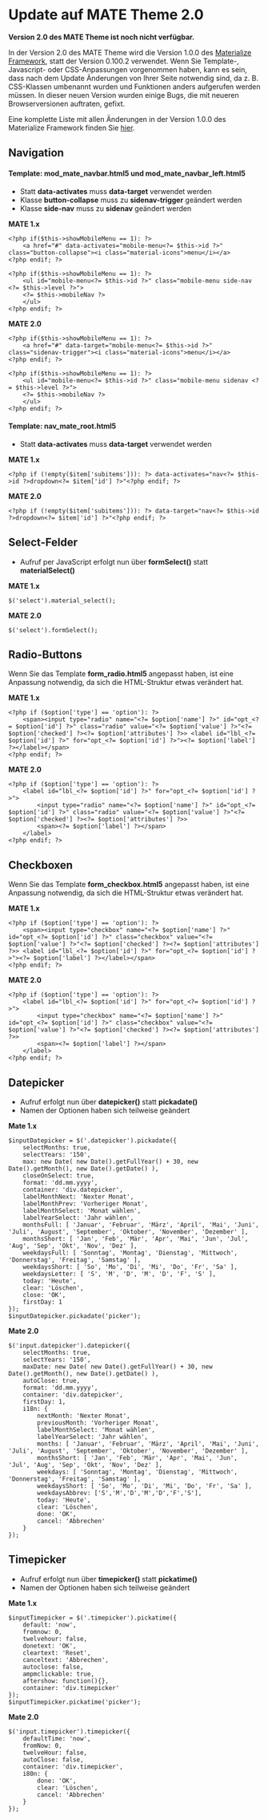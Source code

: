 
# Update auf MATE Theme 2.0

**Version 2.0 des MATE Theme ist noch nicht verfügbar.**

In der Version 2.0 des MATE Theme wird die Version 1.0.0 des [Materialize Framework](https://materializecss.com), statt der Version 0.100.2 verwendet. Wenn Sie Template-, Javascript- oder CSS-Anpassungen vorgenommen haben, kann es sein, dass nach dem Update Änderungen von Ihrer Seite notwendig sind, da z. B. CSS-Klassen umbenannt wurden und Funktionen anders aufgerufen werden müssen. In dieser neuen Version wurden einige Bugs, die mit neueren Browserversionen auftraten, gefixt.

Eine komplette Liste mit allen Änderungen in der Version 1.0.0 des Materialize Framework finden Sie [hier](https://github.com/Dogfalo/materialize/blob/v1-dev/v1-upgrade-guide.md).

## Navigation

#### Template: mod_mate_navbar.html5 und mod_mate_navbar_left.html5

- Statt **data-activates** muss **data-target** verwendet werden
- Klasse **button-collapse** muss zu **sidenav-trigger** geändert werden
- Klasse **side-nav** muss zu **sidenav** geändert werden

**MATE 1.x**

```
<?php if($this->showMobileMenu == 1): ?>
    <a href="#" data-activates="mobile-menu<?= $this->id ?>" class="button-collapse"><i class="material-icons">menu</i></a>
<?php endif; ?>

<?php if($this->showMobileMenu == 1): ?>
    <ul id="mobile-menu<?= $this->id ?>" class="mobile-menu side-nav <?= $this->level ?>">
    <?= $this->mobileNav ?>
    </ul>
<?php endif; ?>
```

**MATE 2.0**

```
<?php if($this->showMobileMenu == 1): ?>
    <a href="#" data-target="mobile-menu<?= $this->id ?>" class="sidenav-trigger"><i class="material-icons">menu</i></a>
<?php endif; ?>

<?php if($this->showMobileMenu == 1): ?>
    <ul id="mobile-menu<?= $this->id ?>" class="mobile-menu sidenav <?= $this->level ?>">
    <?= $this->mobileNav ?>
    </ul>
<?php endif; ?>
```  

#### Template: nav_mate_root.html5

- Statt **data-activates** muss **data-target** verwendet werden

**MATE 1.x**

```
<?php if (!empty($item['subitems'])): ?> data-activates="nav<?= $this->id ?>dropdown<?= $item['id'] ?>"<?php endif; ?>
```

**MATE 2.0**

```
<?php if (!empty($item['subitems'])): ?> data-target="nav<?= $this->id ?>dropdown<?= $item['id'] ?>"<?php endif; ?>
```

## Select-Felder

- Aufruf per JavaScript erfolgt nun über **formSelect()** statt **materialSelect()**

**MATE 1.x**

`
$('select').material_select();
`

**MATE 2.0**

`
$('select').formSelect();
`

## Radio-Buttons

Wenn Sie das Template **form_radio.html5** angepasst haben, ist eine Anpassung notwendig, da sich die HTML-Struktur etwas verändert hat.

**MATE 1.x**

```
<?php if ($option['type'] == 'option'): ?>
    <span><input type="radio" name="<?= $option['name'] ?>" id="opt_<?= $option['id'] ?>" class="radio" value="<?= $option['value'] ?>"<?= $option['checked'] ?><?= $option['attributes'] ?>> <label id="lbl_<?= $option['id'] ?>" for="opt_<?= $option['id'] ?>"><?= $option['label'] ?></label></span>
<?php endif; ?>
```

**MATE 2.0**


```
<?php if ($option['type'] == 'option'): ?>
    <label id="lbl_<?= $option['id'] ?>" for="opt_<?= $option['id'] ?>">
        <input type="radio" name="<?= $option['name'] ?>" id="opt_<?= $option['id'] ?>" class="radio" value="<?= $option['value'] ?>"<?= $option['checked'] ?><?= $option['attributes'] ?>>
        <span><?= $option['label'] ?></span>
    </label>
<?php endif; ?>
```

## Checkboxen

Wenn Sie das Template **form_checkbox.html5** angepasst haben, ist eine Anpassung notwendig, da sich die HTML-Struktur etwas verändert hat.

**MATE 1.x**

```
<?php if ($option['type'] == 'option'): ?>
    <span><input type="checkbox" name="<?= $option['name'] ?>" id="opt_<?= $option['id'] ?>" class="checkbox" value="<?= $option['value'] ?>"<?= $option['checked'] ?><?= $option['attributes'] ?>> <label id="lbl_<?= $option['id'] ?>" for="opt_<?= $option['id'] ?>"><?= $option['label'] ?></label></span>
<?php endif; ?>
```

**MATE 2.0**


```
<?php if ($option['type'] == 'option'): ?>
    <label id="lbl_<?= $option['id'] ?>" for="opt_<?= $option['id'] ?>">
        <input type="checkbox" name="<?= $option['name'] ?>" id="opt_<?= $option['id'] ?>" class="checkbox" value="<?= $option['value'] ?>"<?= $option['checked'] ?><?= $option['attributes'] ?>>
        <span><?= $option['label'] ?></span>
    </label>
<?php endif; ?>
```

## Datepicker

- Aufruf erfolgt nun über **datepicker()** statt **pickadate()**
- Namen der Optionen haben sich teilweise geändert

**Mate 1.x**

```
$inputDatepicker = $('.datepicker').pickadate({
    selectMonths: true,
    selectYears: '150',
    max: new Date( new Date().getFullYear() + 30, new Date().getMonth(), new Date().getDate() ),
    closeOnSelect: true,
    format: 'dd.mm.yyyy',
    container: 'div.datepicker',
    labelMonthNext: 'Nexter Monat',
    labelMonthPrev: 'Vorheriger Monat',
    labelMonthSelect: 'Monat wählen',
    labelYearSelect: 'Jahr wählen',
    monthsFull: [ 'Januar', 'Februar', 'März', 'April', 'Mai', 'Juni', 'Juli', 'August', 'September', 'Oktober', 'November', 'Dezember' ],
    monthsShort: [ 'Jan', 'Feb', 'Mär', 'Apr', 'Mai', 'Jun', 'Jul', 'Aug', 'Sep', 'Okt', 'Nov', 'Dez' ],
    weekdaysFull: [ 'Sonntag', 'Montag', 'Dienstag', 'Mittwoch', 'Donnerstag', 'Freitag', 'Samstag' ],
    weekdaysShort: [ 'So', 'Mo', 'Di', 'Mi', 'Do', 'Fr', 'Sa' ],
    weekdaysLetter: [ 'S', 'M', 'D', 'M', 'D', 'F', 'S' ],
    today: 'Heute',
    clear: 'Löschen',
    close: 'OK',
    firstDay: 1
});
$inputDatepicker.pickadate('picker');
```

**Mate 2.0**

```
$('input.datepicker').datepicker({
    selectMonths: true,
    selectYears: '150',
    maxDate: new Date( new Date().getFullYear() + 30, new Date().getMonth(), new Date().getDate() ),
    autoClose: true,
    format: 'dd.mm.yyyy',
    container: 'div.datepicker',
    firstDay: 1,
    i18n: {
        nextMonth: 'Nexter Monat',
        previousMonth: 'Vorheriger Monat',
        labelMonthSelect: 'Monat wählen',
        labelYearSelect: 'Jahr wählen',
        months: [ 'Januar', 'Februar', 'März', 'April', 'Mai', 'Juni', 'Juli', 'August', 'September', 'Oktober', 'November', 'Dezember' ],
        monthsShort: [ 'Jan', 'Feb', 'Mär', 'Apr', 'Mai', 'Jun', 'Jul', 'Aug', 'Sep', 'Okt', 'Nov', 'Dez' ],
        weekdays: [ 'Sonntag', 'Montag', 'Dienstag', 'Mittwoch', 'Donnerstag', 'Freitag', 'Samstag' ],
        weekdaysShort: [ 'So', 'Mo', 'Di', 'Mi', 'Do', 'Fr', 'Sa' ],
        weekdaysAbbrev: ['S','M','D','M','D','F','S'],
        today: 'Heute',
        clear: 'Löschen',
        done: 'OK',
        cancel: 'Abbrechen'
    }
});
```

## Timepicker

- Aufruf erfolgt nun über **timepicker()** statt **pickatime()**
- Namen der Optionen haben sich teilweise geändert

**Mate 1.x**

```
$inputTimepicker = $('.timepicker').pickatime({
    default: 'now',
    fromnow: 0, 
    twelvehour: false,
    donetext: 'OK',
    cleartext: 'Reset',
    canceltext: 'Abbrechen',
    autoclose: false,
    ampmclickable: true,
    aftershow: function(){},
    container: 'div.timepicker'
});
$inputTimepicker.pickatime('picker');
```

**Mate 2.0**

```
$('input.timepicker').timepicker({
    defaultTime: 'now',
    fromNow: 0,
    twelveHour: false,
    autoClose: false,
    container: 'div.timepicker',
    i80n: {
        done: 'OK',
        clear: 'Löschen',
        cancel: 'Abbrechen'
    }
});
```

